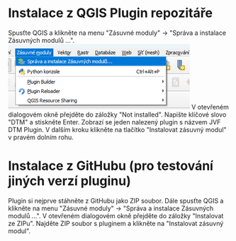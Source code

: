 # Instalace z QGIS Plugin repozitáře

Spusťte QGIS a klikněte na menu "Zásuvné moduly" -> "Správa a instalace Zásuvných modulů ...". 
![Správa a instalace zásuvných modulů](img/sprava-zasuvnych-modulu.png "Správa a instalace zásuvných modulů")
V otevřeném dialogovém okně přejděte do záložky "Not installed". 
Napište klíčové slovo "DTM" a stiskněte Enter. 
Zobrazí se jeden nalezený plugin s názvem JVF DTM Plugin.
V dalším kroku klikněte na tlačítko "Instalovat zásuvný modul" v pravém dolním rohu.

# Instalace z GitHubu (pro testování jiných verzí pluginu)

Plugin si nejprve stáhněte z GitHubu jako ZIP soubor.
Dále spusťte QGIS a klikněte na menu "Zásuvné moduly" -> "Správa a instalace Zásuvných modulů ...".
V otevřeném dialogovém okně přejděte do záložky "Instalovat ze ZIPu". 
Najděte ZIP soubor s pluginem a klikněte na "Instalovat zásuvný modul".





